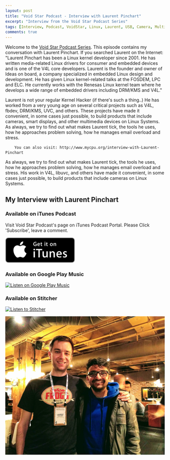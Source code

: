 ```yaml
---
layout: post
title: "Void Star Podcast - Interview with Laurent Pinchart"
excerpt: "Interview from the Void Star Podcast Series"
tags: [Interview, Podcast, VoidStar, Linux, Laurent, USB, Camera, Multimedia, UVC, Kernel]
comments: true
---
```

Welcome to the [Void Star Podcast Series](http://www.mycpu.org/about-interviews). This episode contains my conversation with Laurent Pinchart.
If you searched Laurent on the Internet:
"Laurent Pinchart has been a Linux kernel developer since 2001. He has written media-related Linux drivers for consumer and embedded devices and is one of the V4L core developers. Laurent is the founder and owner of Ideas on board, a company specialized in embedded Linux design and development. He has given Linux kernel-related talks at the FOSDEM, LPC and ELC. He currently works with the Renesas Linux kernel team where he develops a wide range of embedded drivers including DRM/KMS and V4L."

Laurent is not your regular Kernel Hacker (if there's such a thing..) He has worked from a very young age on several critical projects such as V4L, fbdev, DRM/KMS, UVC, and others. These projects have made it convenient, in some cases just possible, to build products that include cameras, smart displays, and other multimedia devices on Linux Systems. As always, we try to find out what makes Laurent tick, the tools he uses, how he approaches problem solving, how he manages email overload and stress.

        You can also visit: http://www.mycpu.org/interview-with-Laurent-Pinchart

As always, we try to find out what makes Laurent tick, the tools he uses, how he approaches problem solving, how he manages email overload and stress. His work in V4L, libuvc, and others have made it convenient, in some cases just possible, to build products that include cameras on Linux Systems.

## My Interview with Laurent Pinchart

<div>
<!--iframe style="border: solid 1px #dedede;"  src="https://app.stitcher.com/splayer/f/162759/54742524" width="220" height="150" frameborder="0" scrolling="no"></iframe-->
</div>

### Available on iTunes Podcast
Visit Void Star Podcast's page on iTunes Podcast Portal. Please Click 'Subscribe', leave a comment.

[![Get it iTunes](/images/itunes.svg)](https://itunes.apple.com/us/podcast/voidstar-podcast/id1332549527)


### Available on Google Play Music
<div>
<a href='https://playmusic.app.goo.gl/?ibi=com.google.PlayMusic&amp;isi=691797987&amp;ius=googleplaymusic&amp;apn=com.google.android.music&amp;link=https://play.google.com/music/m/I46jz5f2f345iw4a5kw3umtbela?t%3DVoidStar_Podcast%26pcampaignid%3DMKT-na-all-co-pr-mu-pod-16' rel='nofollow'><img width='125px' alt='Listen on Google Play Music' src='https://play.google.com/intl/en_us/badges-music/images/badges/en_badge_web_music.png'/></a>
</div>

### Available on Stitcher
<div>
<a href="https://www.stitcher.com/s?fid=162759&refid=stpr"><img src="https://secureimg.stitcher.com/promo.assets/stitcher-banner-180x120.jpg" width="180" height="120" alt="Listen to Stitcher"></a>
</div>

![Happy-Hacker](/images/Laurent_Manoj.jpg)